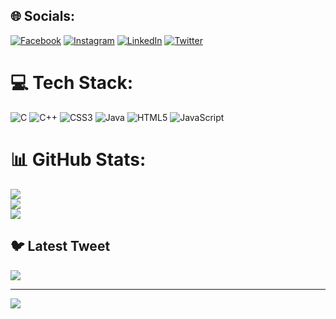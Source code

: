 
## 🌐 Socials:
[![Facebook](https://img.shields.io/badge/Facebook-%231877F2.svg?logo=Facebook&logoColor=white)](https://facebook.com/https://www.facebook.com/arkam.AP) [![Instagram](https://img.shields.io/badge/Instagram-%23E4405F.svg?logo=Instagram&logoColor=white)](https://instagram.com/https://www.instagram.com/thearkam/) [![LinkedIn](https://img.shields.io/badge/LinkedIn-%230077B5.svg?logo=linkedin&logoColor=white)](https://linkedin.com/in/https://www.linkedin.com/in/arkam-patel-26633b238/) [![Twitter](https://img.shields.io/badge/Twitter-%231DA1F2.svg?logo=Twitter&logoColor=white)](https://twitter.com/https://twitter.com/ArkamPatel1) 

# 💻 Tech Stack:
![C](https://img.shields.io/badge/c-%2300599C.svg?style=for-the-badge&logo=c&logoColor=white) ![C++](https://img.shields.io/badge/c++-%2300599C.svg?style=for-the-badge&logo=c%2B%2B&logoColor=white) ![CSS3](https://img.shields.io/badge/css3-%231572B6.svg?style=for-the-badge&logo=css3&logoColor=white) ![Java](https://img.shields.io/badge/java-%23ED8B00.svg?style=for-the-badge&logo=java&logoColor=white) ![HTML5](https://img.shields.io/badge/html5-%23E34F26.svg?style=for-the-badge&logo=html5&logoColor=white) ![JavaScript](https://img.shields.io/badge/javascript-%23323330.svg?style=for-the-badge&logo=javascript&logoColor=%23F7DF1E)
# 📊 GitHub Stats:
![](https://github-readme-stats.vercel.app/api?username=arkampatel99&theme=dark&hide_border=false&include_all_commits=false&count_private=false)<br/>
![](https://github-readme-streak-stats.herokuapp.com/?user=arkampatel99&theme=dark&hide_border=false)<br/>
![](https://github-readme-stats.vercel.app/api/top-langs/?username=arkampatel99&theme=dark&hide_border=false&include_all_commits=false&count_private=false&layout=compact)

## 🐦 Latest Tweet
[![](https://gtce.itsvg.in/api?username=https://ArkamPatel1)](https://github.com/VishwaGauravIn/github-twitter-card-embed)


---
[![](https://visitcount.itsvg.in/api?id=arkampatel99&icon=0&color=0)](https://visitcount.itsvg.in)

<!-- Proudly created with GPRM ( https://gprm.itsvg.in ) -->
